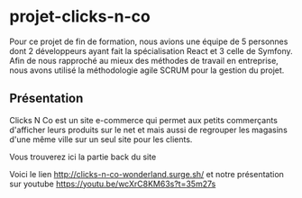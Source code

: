 # projet-clicks-n-co

Pour ce projet de fin de formation, nous avions une équipe de 5 personnes dont 2 développeurs ayant fait la spécialisation React et 3 celle de Symfony. Afin de nous rapproché au mieux des méthodes de travail en entreprise, nous avons utilisé la méthodologie agile SCRUM pour la gestion du projet.

## Présentation

Clicks N Co est un site e-commerce qui permet aux petits commerçants d'afficher leurs produits sur le net et mais aussi de regrouper les magasins d'une même ville sur un seul site pour les clients.

Vous trouverez ici la partie back du site

Voici le lien http://clicks-n-co-wonderland.surge.sh/ et notre présentation sur youtube https://youtu.be/wcXrC8KM63s?t=35m27s





